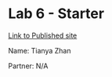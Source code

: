 # Lab 6 - Starter
[Link to Published site](https://tiyazhan.github.io/cse110_Lab6_Starter/)

Name: Tianya Zhan

Partner: N/A